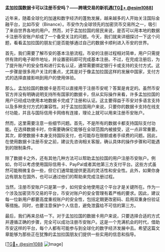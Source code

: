 **孟加拉国数据卡可以注册币安吗？——跨境交易的新机遇[[TG💪+ @esim1088](https://t.me/s/esim1088)]**

近年来，随着全球化的加速和数字经济的蓬勃发展，越来越多的人开始关注国际金融平台，比如币安（Binance）。币安作为全球领先的加密货币交易所之一，吸引了来自世界各地的用户。然而，对于孟加拉国的居民来说，是否可以用本地的数据卡注册币安账户却成了一个备受关注的问题。今天，我们就来详细探讨一下这个问题，看看孟加拉国的朋友们是否能够通过自己的数据卡顺利进入币安的世界。

首先，我们需要了解币安的基本注册流程。币安的注册过程相对简单，用户只需提供有效的电子邮件地址，并设置密码即可完成基本注册。不过，在完成注册后，为了提升账户的安全性和进行实名认证，通常需要绑定银行卡或支持的支付方式。这一步骤是很多用户关注的重点，尤其是对于像孟加拉国这样的发展中国家，支付方式的选择直接影响到用户的使用体验。

那么，孟加拉国的数据卡是否可以直接用于注册币安呢？答案是肯定的。虽然币安官方并没有明确说明支持所有国家的数据卡，但从实际操作来看，许多孟加拉国的用户已经成功使用本地数据卡完成了注册和认证。这主要得益于币安对多语言支持以及多种支付方式的兼容性。对于孟加拉国用户来说，只要你的数据卡支持在线支付功能，并且与国际信用卡网络有连接，理论上就可以用来注册币安账户。

然而，这里需要注意一些细节问题。首先，不是所有的数据卡都支持国际支付功能。在选择数据卡时，你需要确保它能够在全球范围内被接受，这一点非常重要。其次，即使数据卡本身支持国际支付，也可能存在限额或者手续费的问题。因此，在使用数据卡注册币安之前，建议先咨询相关客服，确认具体的操作步骤和可能遇到的限制条件。

除了数据卡之外，还有其他几种方法可以帮助孟加拉国的用户注册币安账户。例如，你可以考虑使用国际信用卡、PayPal或者其他第三方支付平台。这些方式虽然可能稍微复杂一些，但它们通常能提供更高的灵活性和安全性。此外，如果你身边有朋友在国外，也可以通过他们的帮助来完成注册过程。

当然，注册币安账户只是第一步，如何安全地使用这个平台才是关键所在。作为一个涉及加密货币交易的平台，币安对账户的安全管理有着严格的要求。因此，建议每一位新用户都要高度重视账户的安全性，包括定期更改密码、启用双重身份验证等措施。同时，也要注意保护个人信息，避免泄露给不可信的第三方。

最后，我们再来总结一下。对于孟加拉国的数据卡用户来说，只要选择合适的方式并遵循正确的步骤，完全可以成功注册币安账户。这是一个充满机会的时代，借助币安这样的平台，每个人都有可能参与到全球化的数字经济发展中去。希望这篇文章能够为那些正在犹豫的孟加拉国朋友们提供一些实用的信息和指导。

[[TG💪+ @esim1088](https://t.me/s/esim1088) ![Image](https://i.postimg.cc/4NQfJmqS/Snipaste-2025-05-13-00-14-12.png)]